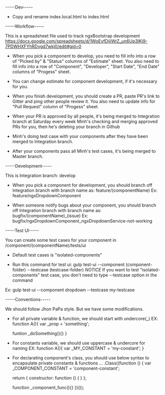 ﻿-----Dev-----
- Copy and rename index.local.html to index.html


-----Workflow-----

This is a spreadsheet file used to track ngxBootstrap development
https://docs.google.com/spreadsheets/d/1WoEvfDijiWrZ_un6Up3IKj9-7PDWHXFYhRDvgd7wkj0/edit#gid=0

- When you pick a component to develop, you need to fill info into a row of "Picked by" & "Status" columns of "Estimate" sheet.
You also need to fill info into a row of "Component", "Developer", "Start Date", "End Date" columns of "Progess" sheet.

- You can change estimate for component development, if it's necessary for you.

- When you finish development, you should create a PR, paste PR's link to Gitter and ping other people review it.
You also need to update info for "Pull Request" column of "Progess" sheet.

- When your PR is approved by all people, it's being merged to Integration branch at Saturday every week
Minh's checking and merging approved PRs for you, then he's deleting your branch in Github

- Minh's doing test case with your components after they have been merged to Integration branch.

- After your components pass all Minh's test cases, it's being merged to Master branch.




-----Development-----

This is Integration branch: develop

- When you pick a component for development, you should branch off Integration branch with branch name as: 
feature/(componentName)
Ex: feature/ngxDropdownComponent

- When someone notify bugs about your component, you should branch off Integration branch with branch name as:
bugfix/(componentName)_(issue)
Ex: bugfix/ngxDropdownComponent_ngxDropdownService-not-working




-----Test UI-----

You can create some test cases for your component in /component/(componentName)/tests/ui

- Default test cases is "isolated-components"

- Run this command for test ui:
gulp test-ui --component (component-folder) --testcase (testcase-folder)
*NOTICE* If you want to test "isolated-components" test case, you don't need to type --testcase option in the command

Ex: gulp test-ui --component dropdown --testcase my-testcase



-----Conventions-----

We should follow Jhon PaPa style. But we have some modifications.

- For all private variable & function, we should start with undercore(_)
EX: function A(){
	var _prop = 'something';

	funtion _doSomething(){}
}

- For constants variable, we should use uppercase & undercore for naming
EX: function A(){
	var _MY_CONSTANT = 'my-constant';
}

- For declarating component's class, you should use below syntax to encapsulate private constants & functions
...
.Class((function () {
	var _COMPONENT_CONSTANT = 'component-constant'; 

    return {
      constructor: function () {
      }
    };

	function _component_func(){}
})());